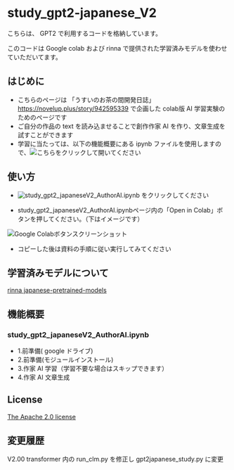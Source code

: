 # study_gpt2-japanese_V2
こちらは、 GPT2 で利用するコードを格納しています。

このコードは Google colab および rinna で提供された学習済みモデルを使わせていただいてます。


## はじめに

 - こちらのページは 「うすいのお茶の間開発日誌」https://novelup.plus/story/942595339 で企画した colab版 AI 学習実験のためのページです
 - ご自分の作品の text を読み込ませることで創作作家 AI を作り、文章生成を試すことができます
 - 学習に当たっては、以下の機能概要にある ipynb ファイルを使用しますので、![ こちら ](https://github.com/xbarusui/study_gpt2-japanese_V2/blob/main/study_gpt2_japaneseV2_AuthorAI.ipynb)をクリックして開いてください


## 使い方

- ![study_gpt2_japaneseV2_AuthorAI.ipynb](https://github.com/xbarusui/study_gpt2-japanese_V2/blob/main/study_gpt2_japaneseV2_AuthorAI.ipynb) をクリックしてください

 - study_gpt2_japaneseV2_AuthorAI.ipynbページ内の「Open in Colab」ボタンを押してください。（下はイメージです）

![Google Colabボタンスクリーンショット](https://user-images.githubusercontent.com/12935099/132114635-d0625e1f-9763-4a80-8934-b1b40695cad4.png)


- コピーした後は資料の手順に従い実行してみてください


## 学習済みモデルについて

[rinna japanese-pretrained-models](https://github.com/rinnakk/japanese-pretrained-models)



## 機能概要

### study_gpt2_japaneseV2_AuthorAI.ipynb

 - 1.前準備( google ドライブ)
 - 2.前準備(モジュールインストール)
 - 3.作家 AI 学習（学習不要な場合はスキップできます）
 - 4.作家 AI 文章生成


## License

[The Apache 2.0 license](https://www.apache.org/licenses/LICENSE-2.0)

## 変更履歴

V2.00 transformer 内の run_clm.py を修正し gpt2japanese_study.py に変更
